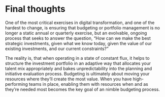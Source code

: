 # Final thoughts

One of the most critical exercises in digital transformation, and one of the hardest to change, is ensuring that budgeting or portfolio management is no longer a static annual or quarterly exercise, but an evolvable, ongoing process that seeks to answer the question, “How can we make the best strategic investments, given what we know today, given the value of our existing investments, and our current constraints?”

The reality is, that when operating in a state of constant flux, it helps to structure the investment portfolio in an adaptive way that allocates your talent mix appropriately and bakes unpredictability into the planning and initiative evaluation process. Budgeting is ultimately about moving your resources where they’ll create the most value. When you have high-performing teams in place, enabling them with resources when and as they’re needed most becomes the key goal of an nimble budgeting process.

